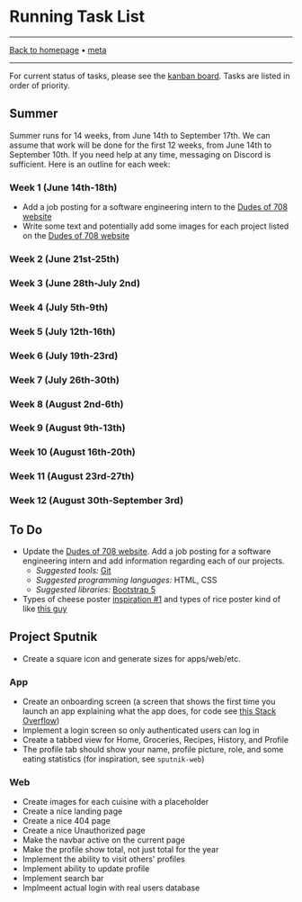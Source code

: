 # Running Task List

-----

[Back to homepage](../..) • [meta](..)

-----

For current status of tasks, please see the [kanban board](https://github.com/orgs/dudesof708/projects/3). Tasks are listed in order of priority.

## Summer

Summer runs for 14 weeks, from June 14th to September 17th. We can assume that work will be done for the first 12 weeks, from June 14th to September 10th. If you need help at any time, messaging on Discord is sufficient. Here is an outline for each week:

### Week 1 (June 14th-18th)

* Add a job posting for a software engineering intern to the [Dudes of 708 website](https://dudesof708.com)
* Write some text and potentially add some images for each project listed on the [Dudes of 708 website](https://dudesof708.com)

### Week 2 (June 21st-25th)

### Week 3 (June 28th-July 2nd)

### Week 4 (July 5th-9th)

### Week 5 (July 12th-16th)

### Week 6 (July 19th-23rd)

### Week 7 (July 26th-30th)

### Week 8 (August 2nd-6th)

### Week 9 (August 9th-13th)

### Week 10 (August 16th-20th)

### Week 11 (August 23rd-27th)

### Week 12 (August 30th-September 3rd)

## To Do

* Update the [Dudes of 708 website](https://dudesof708.com). Add a job posting for a software engineering intern and add information regarding each of our projects.
  * *Suggested tools:* [Git](../../software/git/)
  * *Suggested programming languages:* HTML, CSS
  * *Suggested libraries:* [Bootstrap 5](https://getbootstrap.com/)
* Types of cheese poster [inspiration #1](https://www.etsy.com/listing/990355626/food-poster-kitchen-art-cheese-poster?ga_search_query=cheese+poster&ref=sr_gallery-2-6&organic_search_click=1&frs=1) and types of rice poster kind of like [this guy](https://www.etsy.com/listing/500814436/coffee-guide-print-coffee-print-coffee?ga_search_query=cheese+poster&ref=sr_gallery-1-15&organic_search_click=1&bes=1)

## Project Sputnik

* Create a square icon and generate sizes for apps/web/etc.

### App

* Create an onboarding screen (a screen that shows the first time you launch an app explaining what the app does, for code see [this Stack Overflow](https://stackoverflow.com/questions/40715266/how-to-detect-first-launch-in-react-native))
* Implement a login screen so only authenticated users can log in
* Create a tabbed view for Home, Groceries, Recipes, History, and Profile
* The profile tab should show your name, profile picture, role, and some eating statistics (for inspiration, see `sputnik-web`)

### Web

* Create images for each cuisine with a placeholder
* Create a nice landing page
* Create a nice 404 page
* Create a nice Unauthorized page
* Make the navbar active on the current page
* Make the profile show total, not just total for the year
* Implement the ability to visit others' profiles
* Implement ability to update profile
* Implement search bar
* Implmeent actual login with real users database
